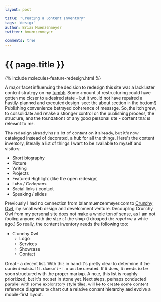 ```yaml
---
layout: post

title: "Creating a Content Inventory"
tags: 'design'
author: Brian Muenzenmeyer
twitter: bmuenzenmeyer

comments: true
---
```


{{ page.title }}
================

{% include molecules-feature-redesign.html %}

A major facet influencing the decision to redesign this site was a lackluster content strategy on my [tumblr](https://www.tumblr.com/blog/brianmuenzenmeyer). Some amount of restructuring could have gotten me closer to a desired state - but it would not have repaired a hastily-planned and executed design (see: the about section in the bottom!) Publishing convenience betrayed coherence of message. So, the itch grew, to consolidate and retake a stronger control on the publishing process, the structure, and the foundations of any good personal site - content that is relevant to me.

The redesign already has a lot of content on it already, but it's now cataloged instead of decorated, a hub for all the things. Here's the content inventory, literally a list of things I want to be available to myself and visitors:

* Short biography
* Picture
* Writing
* Projects
* Featured Highlight (like the open redesign)
* Labs / Codepens
* Social links / contact
* Speaking / slides

Previously I had no connection from brianmuenzenmeyer.com to [Crunchy Owl](http://crunchyowl.com), my small web design and development venture. Decoupling Crunchy Owl from my personal site does not make a whole ton of sense, as I am not fooling anyone with the size of the shop (I dropped the _royal we_ a while ago.) So really, the content inventory needs the following too:

* Crunchy Owl
  * Logo
  * Services
  * Showcase
  * Contact 

Great - a decent list. With this in hand it's pretty clear to determine if the content exists. If it doesn't - it must be created. If it does, it needs to be soon structured with the proper markup. A note, this list is roughly prioritized, but it's not set in stone yet. Next steps, perhaps conducted parallel with some exploratory style tiles, will be to create some content reference diagrams to chart out a relative content hierarchy and evolve a mobile-first layout.
